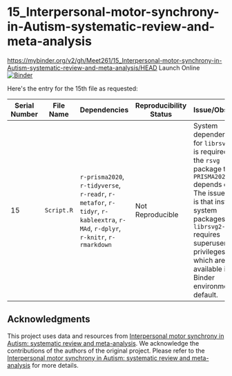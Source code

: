 # 15_Interpersonal-motor-synchrony-in-Autism-systematic-review-and-meta-analysis

https://mybinder.org/v2/gh/Meet261/15_Interpersonal-motor-synchrony-in-Autism-systematic-review-and-meta-analysis/HEAD
Launch Online [![Binder](https://mybinder.org/badge_logo.svg)](https://notebooks.gesis.org/binder/v2/gh/Meet261/15_Interpersonal-motor-synchrony-in-Autism-systematic-review-and-meta-analysis/HEAD)

Here's the entry for the 15th file as requested:

| **Serial Number** | **File Name**                          | **Dependencies**                                           | **Reproducibility Status** | **Issue/Obstacle**                                                                                                                                                   |
|-------------------|----------------------------------------|------------------------------------------------------------|----------------------------|----------------------------------------------------------------------------------------------------------------------------------------------------------------------|
| 15                | `Script.R`      | `r-prisma2020`, `r-tidyverse`, `r-readr`, `r-metafor`, `r-tidyr`, `r-kableextra`, `r-MAd`, `r-dplyr`, `r-knitr`, `r-rmarkdown` | Not Reproducible           | System dependency for `librsvg-2.0` is required by the `rsvg` package that `PRISMA2020` depends on. The issue here is that installing system packages like `librsvg2-dev` requires superuser privileges, which are not available in a Binder environment by default. |

## Acknowledgments

This project uses data and resources from [Interpersonal motor synchrony in Autism: systematic review and meta-analysis](https://osf.io/dqjyh/). We acknowledge the contributions of the authors of the original project. Please refer to the [Interpersonal motor synchrony in Autism: systematic review and meta-analysis](https://osf.io/dqjyh/) for more details.
